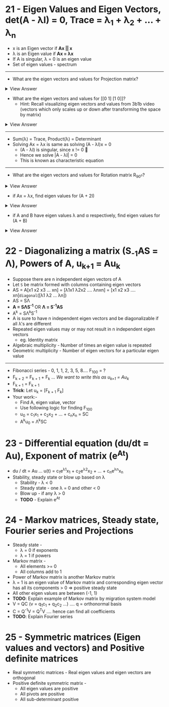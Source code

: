 # 21 - Eigen Values and Eigen Vectors, det(A - λI) = 0, Trace = λ<sub>1</sub> + λ<sub>2</sub> + ... + λ<sub>n</sub>

* x is an Eigen vector if **Ax || x**
* λ is an Eigen value if **Ax = λx**
* If A is singular, λ = 0 is an eigen value
* Set of eigen values - spectrum

* * * 

- What are the eigen vectors and values for Projection matrix?
<details>
  <summary>View Answer</summary>
    
  >  Eigen vectors - All vectors in projection plane, Eigen value - 1  
  >  Eigen vectors - All vectors perpendicular to projection plane, Eigen value - 0
</details>

- What are the eigen vectors and values for [[0 1] [1 0]]?
  - Hint: Recall visualizing eigen vectors and values from 3b1b video (vectors which only scales up or down after transforming the space by matrix)
<details>
  <summary>View Answer</summary>
    
  >  Seeing the matrix it seems the space has flipped around X and Y axis, hence lines at 45<sup>o</sup> will be at same orientation  
  >  Eigen vectors - [1 1], [1 -1], Eigen value - 1, -1
</details>

* * *

* Sum(λ) = Trace, Product(λ) = Determinant
* Solving Ax = λx is same as solving (A - λI)x = 0
  * (A - λI) is singular, since x != 0 :thinking:
  * Hence we solve |A - λI| = 0
  * This is known as characteristic equation

* * *

- What are the eigen vectors and values for Rotation matrix R<sub>90<sup>o</sup></sub>?
<details>
  <summary>View Answer</summary>
    
  >  Rotation matrix is [[0 -1] [1 0]]  
  >  No eigen values or vectors
</details>

- if Ax = λx, find eigen values for (A + 2I)
<details>
  <summary>View Answer</summary>
    
  >  (A + 2I)x = Ax + 2Ix = λx + 2x = (λ + 2)x
</details>

- if A and B have eigen values λ and α respectively, find eigen values for (A + B)
<details>
  <summary>View Answer</summary>
    
  >  (λ + α) ? :grin:  
  >  No, since eigen vectors of A and B can be different
</details>


# 22 - Diagonalizing a matrix (S<sub>-1</sub>AS = Λ), Powers of A, u<sub>k+1</sub> = Au<sub>k</sub>

* Suppose there are n independent eigen vectors of A
* Let `S` be matrix formed with columns containing eigen vectors
* AS = A[x1 x2 x3 ... xn] = [λ1x1 λ2x2 .... λnxn] = [x1 x2 x3 .... xn]`diagonal`([λ1 λ2 ... λn])
* AS = SΛ
* **A = SΛS<sup>-1</sup>** OR **Λ = S<sup>-1</sup>AS**
* A<sup>k</sup> = SΛ<sup>k</sup>S<sup>-1</sup>
* A is sure to have n independent eigen vectors and be diagonalizable if all λ's are different
* Repeated eigen values may or may not result in n independent eigen vectors
  * eg. Identity matrix
* Algebraic multiplicity - Number of times an eigen value is repeated
* Geometric multiplicity - Number of eigen vectors for a particular eigen value

* * *

* Fibonacci series - 0, 1, 1, 2, 3, 5, 8.... F<sub>100</sub> = ?
* F<sub>k + 2</sub> = F<sub>k + 1</sub> + F<sub>k</sub> ... *We want to write this as u<sub>k+1</sub> = Au<sub>k</sub>*
* F<sub>k + 1</sub> = F<sub>k + 1</sub>
* **Trick**: Let u<sub>k</sub> = [F<sub>k + 1</sub> F<sub>k</sub>]
* Your work:- 
  * Find A, eigen value, vector
  * Use following logic for finding F<sub>100</sub>
  * u<sub>0</sub> = c<sub>1</sub>x<sub>1</sub> + c<sub>2</sub>x<sub>2</sub> + ... + c<sub>n</sub>x<sub>n</sub> = SC
  * A<sup>k</sup>u<sub>0</sub> = Λ<sup>k</sup>SC


# 23 - Differential equation (du/dt = Au), Exponent of matrix (e<sup>At</sup>)

* du / dt = Au ... u(t) = c<sub>1</sub>e<sup>λ1</sup>x<sub>1</sub> + c<sub>2</sub>e<sup>λ2</sup>x<sub>2</sub> + ... + c<sub>n</sub>e<sup>λn</sup>x<sub>n</sub>
* Stability, steady state or blow up based on λ
  * Stability - λ < 0
  * Steady state - one λ = 0 and other < 0
  * Blow up - if any λ > 0
  * **TODO** - Explain e<sup>At</sup>


# 24 - Markov matrices, Steady state, Fourier series and Projections

* Steady state - 
  * λ = 0 if exponents
  * λ = 1 if powers
* Markov matrix -
  * All elements >= 0
  * All columns add to 1
* Power of Markov matrix is another Markov matrix
* λ = 1 is an eigen value of Markov matrix and corresponding eigen vector has all its components > 0 => positive steady state
* All  other eigen values are between (-1, 1)
* **TODO**: Explain example of Markov matrix by migration system model
* V = QC (v = q<sub>1</sub>c<sub>1</sub> + q<sub>2</sub>c<sub>2</sub> ...) .... q = orthonormal basis
* C = Q<sup>-1</sup>V = Q<sup>T</sup>V .... hence can find all coefficients
* **TODO**: Explain Fourier series


# 25 - Symmetric matrices (Eigen values and vectors) and Positive definite matrices

* Real symmetric matrices - Real eigen values and eigen vectors are orthogonal
* Positive definite symmetric matrix - 
  * All eigen values are positive
  * All pivots are positive
  * All sub-determinant positive